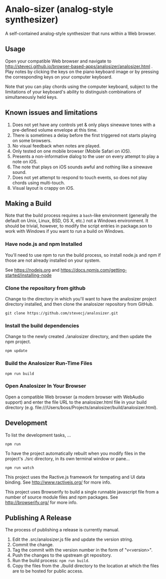 # Analo-sizer (analog-style synthesizer)

A self-contained analog-style synthesizer that runs within a Web browser.

## Usage

Open your compatible Web browser and navigate to
http://stevecj.github.io/browser-based-apps/analosizer/analosizer.html .
Play notes by clicking the keys on the piano keyboard image or by
pressing the corresponding keys on your computer keyboard.

Note that you can play chords using the computer keyboard, subject to
the limitations of your keyboard's ability to distinguish combinations
of simultaneously held keys.

## Known issues and limitations

1. Does not yet have any controls yet & only plays sinewave tones with a
   pre-defined volume envelope at this time.
2. There is sometimes a delay before the first triggered not starts playing
   on some browsers.
3. No visual feedback when notes are played.
4. Only tested on one mobile browser (Mobile Safari on iOS).
5. Presents a non-informative dialog to the user on every attempt to play
   a note on iOS.
6. The note that plays on iOS sounds awful and nothing like a sinewave
   sound.
7. Does not yet attempt to respond to touch events, so does not play chords
   using multi-touch.
8. Visual layout is crappy on iOS.

## Making a Build

Note that the build process requires a `bash`-like environment (generally
the default on Unix, Linux, BSD, OS X, etc.) not a Windows environment.
It should be trivial, however, to modify the script entries in package.son
to work with Windows if you want to run a build on Windows.

### Have node.js and npm Installed

You'll need to use npm to run the build process, so install node.js and
npm if those are not already installed on your system.

See https://nodejs.org and
https://docs.npmjs.com/getting-started/installing-node

### Clone the repository from github

Change to the directory in which you'll want to have the analosizer
project directory installed, and then clone the analosizer repository
from GitHub.

    git clone https://github.com/stevecj/analosizer.git

### Install the build dependencies

Change to the newly created ./analosizer directory, and then update the
npm project.

    npm update

### Build the Analosizer Run-Time Files

    npm run build

### Open Analosizer In Your Browser

Open a compatible Web browser (a modern browser with WebAudio support) and
enter the file URL to the analosizer.html file in your build directory
(e.g. file:///Users/boss/Projects/analosizer/build/analosizer.html).

## Development

To list the development tasks, ...

    npm run

To have the project automatically rebuilt when you modify files in the
project's ./src directory, in its own terminal window or pane...

    npm run watch

This project uses the Ractive.js framework for tempating and UI data
binding.  See http://www.ractivejs.org/ for more info.

This project uses Browserify to build a single runnable javascript file
from a number of source module files and npm packages.  See
http://browserify.org/ for more info.

## Publishing A Release

The process of publishing a release is currently manual.

1. Edit the .src/analosizer.js file and update the version string.
2. Commit the change.
3. Tag the commit with the version number in the form of "v&lt;version>".
4. Push the changes to the upstream git repository.
5. Run the build process: `npm run build`.
6. Copy the files from the ./build directory to the location at which
   the files are to be hosted for public access.
